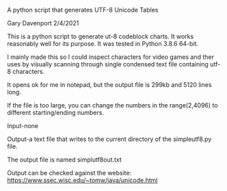 A python script that generates UTF-8 Unicode Tables

Gary Davenport
2/4/2021

This is a python script to generate ut-8 codeblock charts.
It works reasonably well for its purpose.
It was tested in Python 3.8.6 64-bit.

I mainly made this so I could inspect characters
for video games and ther uses by visually scanning through
single condensed text file containing utf-8 characters.


It opens ok for me in notepad, but the output file is 
299kb and 5120 lines long.

If the file is too large, you can change the numbers 
in the range(2,4096) to different starting/ending numbers.

Input-none

Output-a text file that writes to the current directory
of the simpleutf8.py file.  

The output file is named simplutf8out.txt

Output can be checked against the website:
https://www.ssec.wisc.edu/~tomw/java/unicode.html

